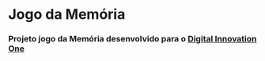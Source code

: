 <strong><h1>Jogo da Memória</h1></strong>

<h3>Projeto jogo da Memória desenvolvido para o <a href="https://digitalinnovation.one/" target="_blank">Digital Innovation One</a></h3>
